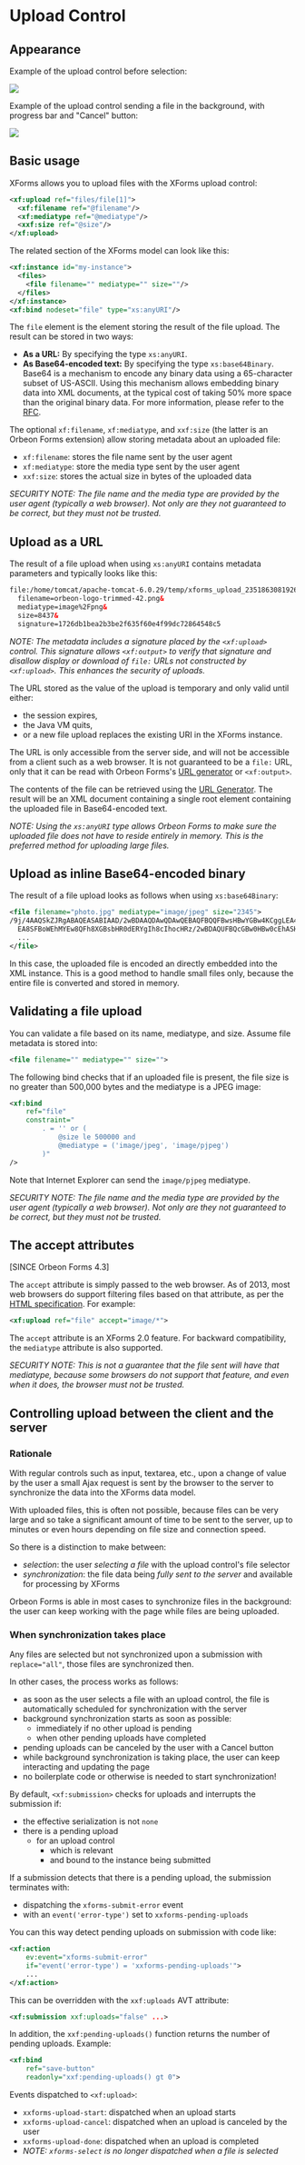 # Upload Control

<!-- toc -->

## Appearance

Example of the upload control before selection:

![](../images/xforms-upload-empty.png)

Example of the upload control sending a file in the background, with progress bar and "Cancel" button:

![](../images/xforms-upload-progress.png)

## Basic usage

XForms allows you to upload files with the XForms upload control:

```xml
<xf:upload ref="files/file[1]">
  <xf:filename ref="@filename"/>
  <xf:mediatype ref="@mediatype"/>
  <xxf:size ref="@size"/>
</xf:upload>
```

The related section of the XForms model can look like this:

```xml
<xf:instance id="my-instance">
  <files>
    <file filename="" mediatype="" size=""/>
  </files>
</xf:instance>
<xf:bind nodeset="file" type="xs:anyURI"/>
```

The `file` element is the element storing the result of the file upload. The result can be stored in two ways:

* __As a URL:__ By specifying the type `xs:anyURI`.
* __As Base64-encoded text:__ By specifying the type `xs:base64Binary`. Base64 is a mechanism to encode any binary data using a 65-character subset of US-ASCII. Using this mechanism allows embedding binary data into XML documents, at the typical cost of taking 50% more space than the original binary data. For more information, please refer to the [RFC][3].

The optional `xf:filename`, `xf:mediatype`, and `xxf:size` (the latter is an Orbeon Forms extension) allow storing metadata about an uploaded file:

* `xf:filename`: stores the file name sent by the user agent
* `xf:mediatype`: store the media type sent by the user agent
* `xxf:size`: stores the actual size in bytes of the uploaded data

_SECURITY NOTE: The file name and the media type are provided by the user agent (typically a web browser). Not only are they not guaranteed to be correct, but they must not be trusted._

## Upload as a URL

The result of a file upload when using `xs:anyURI` contains metadata parameters and typically looks like this:

```xml
file:/home/tomcat/apache-tomcat-6.0.29/temp/xforms_upload_2351863081926002422.tmp?
  filename=orbeon-logo-trimmed-42.png&
  mediatype=image%2Fpng&
  size=8437&
  signature=1726db1bea2b3be2f635f60e4f99dc72864548c5
```

_NOTE: The metadata includes a signature placed by the `<xf:upload>` control. This signature allows `<xf:output>` to verify that signature and disallow display or download of `file:` URLs not constructed by `<xf:upload>`. This enhances the security of uploads._

The URL stored as the value of the upload is temporary and only valid until either:

* the session expires,
* the Java VM quits,
* or a new file upload replaces the existing URI in the XForms instance.

The URL is only accessible from the server side, and will not be accessible from a client such as a web browser. It is not guaranteed to be a `file:` URL, only that it can be read with Orbeon Forms's [URL generator][4] or `<xf:output>`.

The contents of the file can be retrieved using the [URL Generator][4]. The result will be an XML document containing a single root element containing the uploaded file in Base64-encoded text.

_NOTE: Using the `xs:anyURI` type allows Orbeon Forms to make sure the uploaded file does not have to reside entirely in memory. This is the preferred method for uploading large files._

## Upload as inline Base64-encoded binary

The result of a file upload looks as follows when using `xs:base64Binary`:

```xml
<file filename="photo.jpg" mediatype="image/jpeg" size="2345">
/9j/4AAQSkZJRgABAQEASABIAAD/2wBDAAQDAwQDAwQEBAQFBQQFBwsHBwYGBw4KCggLEA4RERAO
  EA8SFBoWEhMYEw8QFh8XGBsbHR0dERYgIh8cIhocHRz/2wBDAQUFBQcGBw0HBw0cEhASHBwcHBwc
  ...
</file>
```

In this case, the uploaded file is encoded an directly embedded into the XML instance. This is a good method to handle small files only, because the entire file is converted and stored in memory.

## Validating a file upload

You can validate a file based on its name, mediatype, and size. Assume file metadata is stored into:

```xml
<file filename="" mediatype="" size="">
```

The following bind checks that if an uploaded file is present, the file size is no greater than 500,000 bytes and the mediatype is a JPEG image:

```xml
<xf:bind
    ref="file"
    constraint="
        . = '' or (
            @size le 500000 and
            @mediatype = ('image/jpeg', 'image/pjpeg')
        )"
/>
```

Note that Internet Explorer can send the `image/pjpeg` mediatype.

_SECURITY NOTE: The file name and the media type are provided by the user agent (typically a web browser). Not only are they not guaranteed to be correct, but they must not be trusted._

## The accept attributes

[SINCE Orbeon Forms 4.3]

The `accept` attribute is simply passed to the web browser. As of 2013, most web browsers do support filtering files based on that attribute,  as per the [HTML specification][5]. For example:

```xml
<xf:upload ref="file" accept="image/*">
```

The `accept` attribute is an XForms 2.0 feature. For backward compatibility, the `mediatype` attribute is also supported.

_SECURITY NOTE: This is not a guarantee that the file sent will have that mediatype, because some browsers do not support that feature, and even when it does, the browser must not be trusted._

## Controlling upload between the client and the server

### Rationale

With regular controls such as input, textarea, etc., upon a change of value by the user a small Ajax request is sent by the browser to the server to synchronize the data into the XForms data model.

With uploaded files, this is often not possible, because files can be very large and so take a significant amount of time to be sent to the server, up to minutes or even hours depending on file size and connection speed.

So there is a distinction to make between:

* _selection_: the user _selecting a file_ with the upload control's file selector
* _synchronization_: the file data being _fully sent to the server_ and available for processing by XForms

Orbeon Forms is able in most cases to synchronize files in the background: the user can keep working with the page while files are being uploaded.

### When synchronization takes place

Any files are selected but not synchronized upon a submission with `replace="all"`, those files are synchronized then.

In other cases, the process works as follows:

* as soon as the user selects a file with an upload control, the file is automatically scheduled for synchronization with the server
* background synchronization starts as soon as possible:
    * immediately if no other upload is pending
    * when other pending uploads have completed
* pending uploads can be canceled by the user with a Cancel button
* while background synchronization is taking place, the user can keep interacting and updating the page
* no boilerplate code or otherwise is needed to start synchronization!

By default, `<xf:submission>` checks for uploads and interrupts the submission if:

* the effective serialization is not `none`
* there is a pending upload
    * for an upload control
        * which is relevant
        * and bound to the instance being submitted

If a submission detects that there is a pending upload, the submission terminates with:

* dispatching the `xforms-submit-error` event
* with an `event('error-type')` set to `xxforms-pending-uploads`

You can this way detect pending uploads on submission with code like:

```xml
<xf:action
    ev:event="xforms-submit-error"
    if="event('error-type') = 'xxforms-pending-uploads'">
    ...
</xf:action>
```

This can be overridden with the `xxf:uploads` AVT attribute:

```xml
<xf:submission xxf:uploads="false" ...>
```

In addition, the `xxf:pending-uploads()` function returns the number of pending uploads. Example:

```xml
<xf:bind
    ref="save-button"
    readonly="xxf:pending-uploads() gt 0">
```

Events dispatched to `<xf:upload>`:

* `xxforms-upload-start`: dispatched when an upload starts
* `xxforms-upload-cancel`: dispatched when an upload is canceled by the user
* `xxforms-upload-done`: dispatched when an upload is completed
* _NOTE: `xforms-select` is no longer dispatched when a file is selected_

[3]: https://www.ietf.org/rfc/rfc2045.txt
[4]: http://wiki.orbeon.com/forms/doc/developer-guide/processors-url-generator
[5]: https://html.spec.whatwg.org/multipage/forms.html#file-upload-state-(type=file)

